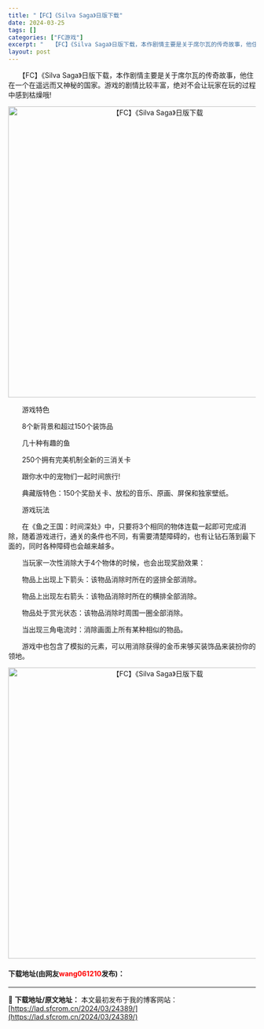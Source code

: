 ```yaml
---
title: "【FC】《Silva Saga》日版下载"
date: 2024-03-25
tags: []
categories: ["FC游戏"]
excerpt: "　　【FC】《Silva Saga》日版下载，本作剧情主要是关于席尔瓦的传奇故事，他住在一个在遥远而又神秘的国家。游戏的剧情比较丰富，绝对不会让玩家在玩的过程中感到枯燥哦! 　　游戏特色 　　8个新背景和超过150个装饰品 　　几十种有趣的鱼 　　250个拥有完美机制全新的三消关卡 　　跟你水中的宠&hellip;"
layout: post
---
```


 <p>　　【FC】《Silva Saga》日版下载，本作剧情主要是关于席尔瓦的传奇故事，他住在一个在遥远而又神秘的国家。游戏的剧情比较丰富，绝对不会让玩家在玩的过程中感到枯燥哦!</p> <p align="center"><img align="" border="0" src="https://lad.sfcrom.cn/wp-content/uploads/2024/03/20240325_660199e6a377f.png" width="593" alt="【FC】《Silva Saga》日版下载" /></p> <p>　　游戏特色</p> <p>　　8个新背景和超过150个装饰品</p> <p>　　几十种有趣的鱼</p> <p>　　250个拥有完美机制全新的三消关卡</p> <p>　　跟你水中的宠物们一起时间旅行!</p> <p>　　典藏版特色：150个奖励关卡、放松的音乐、原画、屏保和独家壁纸。</p> <p>　　游戏玩法</p> <p>　　在《鱼之王国：时间深处》中，只要将3个相同的物体连载一起即可完成消除，随着游戏进行，通关的条件也不同，有需要清楚障碍的，也有让钻石落到最下面的，同时各种障碍也会越来越多。</p> <p>　　当玩家一次性消除大于4个物体的时候，也会出现奖励效果：</p> <p>　　物品上出现上下箭头：该物品消除时所在的竖排全部消除。</p> <p>　　物品上出现左右箭头：该物品消除时所在的横排全部消除。</p> <p>　　物品处于赏光状态：该物品消除时周围一圈全部消除。</p> <p>　　当出现三角电流时：消除画面上所有某种相似的物品。</p> <p>　　游戏中也包含了模拟的元素，可以用消除获得的金币来够买装饰品来装扮你的领地。</p> <p align="center"><img align="" border="0" src="https://lad.sfcrom.cn/wp-content/uploads/2024/03/20240325_660199e89bcb7.png" width="593" alt="【FC】《Silva Saga》日版下载" /></p> <p><h4>下载地址(由网友<font color="red">wang061210</font>发布)：</h4></p> 

---
📖 **下载地址/原文地址：** 本文最初发布于我的博客网站：[https://lad.sfcrom.cn/2024/03/24389/](https://lad.sfcrom.cn/2024/03/24389/)
